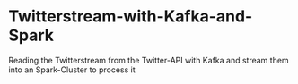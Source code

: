 # Twitterstream-with-Kafka-and-Spark
Reading the Twitterstream from the Twitter-API with Kafka and stream them into an Spark-Cluster to process it
